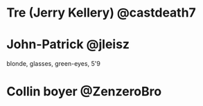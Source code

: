 # Tre (Jerry Kellery) @castdeath7

# John-Patrick  @jleisz
blonde, glasses, green-eyes, 5'9

# Collin boyer  @ZenzeroBro
